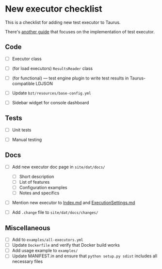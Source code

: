 # New executor checklist

This is a checklist for adding new test executor to Taurus.

There's [another guide](AddingExecutor.md) that focuses on the implementation of test executor.

## Code

* [ ] Executor class
* [ ] (for load executors) `ResultsReader` class
* [ ] (for functional) — test engine plugin to write test results in Taurus-compatible LDJSON
* [ ] Update `bzt/resources/base-config.yml`
* [ ] Sidebar widget for console dashboard


## Tests

* [ ] Unit tests
* [ ] Manual testing


## Docs

* [ ] Add new executor doc page in `site/dat/docs/`
    * [ ] Short description
    * [ ] List of features
    * [ ] Configuration examples
    * [ ] Notes and specifics
* [ ] Mention new executor to [Index.md](Index.md) and [ExecutionSettings.md](ExecutionSettings.md) 
* [ ] Add `.change` file to `site/dat/docs/changes/`


## Miscellaneous

* [ ] Add to `examples/all-executors.yml`
* [ ] Update `Dockerfile` and verify that Docker build works
* [ ] Add usage example to `examples/`
* [ ] Update MANIFEST.in and ensure that `python setup.py sdist` includes all necessary files
